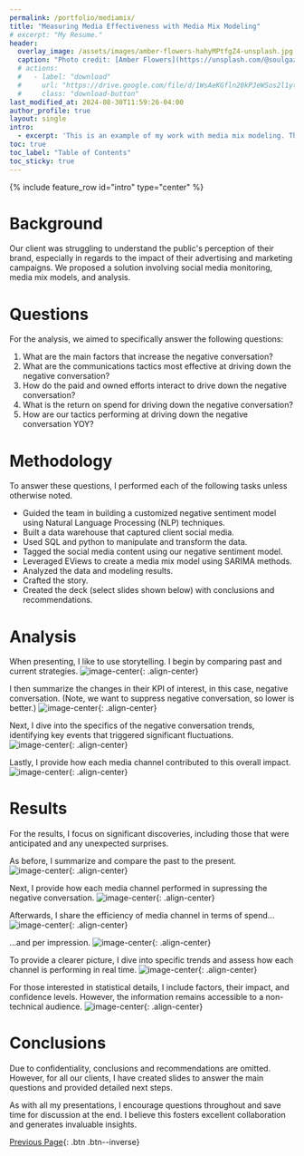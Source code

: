 ```yaml
---
permalink: /portfolio/mediamix/
title: "Measuring Media Effectiveness with Media Mix Modeling"
# excerpt: "My Resume."
header:
  overlay_image: /assets/images/amber-flowers-hahyMPtfgZ4-unsplash.jpg
  caption: "Photo credit: [Amber Flowers](https://unsplash.com/@soulgazephotography) on [Unsplash](https://unsplash.com)"
  # actions:
  #   - label: "download"
  #     url: "https://drive.google.com/file/d/1WsAeKGfln20kPJeWSos2l1yt7OfvGzwF/view?usp=drive_link"
  #     class: "download-button"
last_modified_at: 2024-08-30T11:59:26-04:00
author_profile: true
layout: single
intro: 
  - excerpt: 'This is an example of my work with media mix modeling. The robust methodology behind this approach enabled us to achieve great success for multiple clients.'
toc: true
toc_label: "Table of Contents"
toc_sticky: true
---
```

{% include feature_row id="intro" type="center" %}
# Background
Our client was struggling to understand the public's perception of their brand, especially in regards to the impact of their advertising and marketing campaigns. We proposed a solution involving social media monitoring, media mix models, and analysis.

# Questions
For the analysis, we aimed to specifically answer the following questions:
1. What are the main factors that increase the negative conversation?
2. What are the communications tactics most effective at driving down the negative conversation?
3. How do the paid and owned efforts interact to drive down the negative conversation?
4. What is the return on spend for driving down the negative conversation?
5. How are our tactics performing at driving down the negative conversation YOY?

# Methodology
To answer these questions, I performed each of the following tasks unless otherwise noted.
- Guided the team in building a customized negative sentiment model using Natural Language Processing (NLP) techniques.
- Built a data warehouse that captured client social media.
- Used SQL and python to manipulate and transform the data.
- Tagged the social media content using our negative sentiment model.
- Leveraged EViews to create a media mix model using SARIMA methods.
- Analyzed the data and modeling results.
- Crafted the story.
- Created the deck (select slides shown below) with conclusions and recommendations.

# Analysis
When presenting, I like to use storytelling. I begin by comparing past and current strategies.
![image-center](/assets/images/MMM1.jpg){: .align-center}

I then summarize the changes in their KPI of interest, in this case, negative conversation. (Note, we want to suppress negative conversation, so lower is better.)
![image-center](/assets/images/MMM2.jpg){: .align-center}

Next, I dive into the specifics of the negative conversation trends, identifying key events that triggered significant fluctuations.
![image-center](/assets/images/MMM3.jpg){: .align-center}

Lastly, I provide how each media channel contributed to this overall impact.
![image-center](/assets/images/MMM4.jpg){: .align-center}

# Results
For the results, I focus on significant discoveries, including those that were anticipated and any unexpected surprises.

As before, I summarize and compare the past to the present.
![image-center](/assets/images/MMM5.jpg){: .align-center}

Next, I provide how each media channel performed in supressing the negative conversation.
![image-center](/assets/images/MMM6.jpg){: .align-center}

Afterwards, I share the efficiency of media channel in terms of spend... 
![image-center](/assets/images/MMM7.jpg){: .align-center}

...and per impression.
![image-center](/assets/images/MMM8.jpg){: .align-center}

To provide a clearer picture, I dive into specific trends and assess how each channel is performing in real time.
![image-center](/assets/images/MMM9.jpg){: .align-center}

For those interested in statistical details, I include factors, their impact, and confidence levels. However, the information remains accessible to a non-technical audience.
![image-center](/assets/images/MMM10.jpg){: .align-center}

# Conclusions
Due to confidentiality, conclusions and recommendations are omitted. However, for all our clients, I have created slides to answer the main questions and provided detailed next steps.

As with all my presentations, I encourage questions throughout and save time for discussion at the end. I believe this fosters excellent collaboration and generates invaluable insights.

[Previous Page](/portfolio/){: .btn .btn--inverse}
<!-- [Next Page](/portfolio/timeseries/){: .btn .btn--inverse} -->
